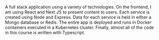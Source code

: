 A full stack application using a variety of technologies. 
On the frontend, I am using React and Next JS to present content to users. Each service is created using Node and Express. Data for each service is held in either a Mongo database or Redis. 
The entire app is deployed and runs in Docker containers executed in a Kubernetes cluster. Finally, almost all of the code in this course is written with Typescript.
